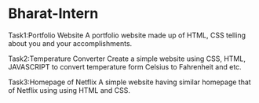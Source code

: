 # Bharat-Intern
Task1:Portfolio Website
A portfolio website made up of HTML, CSS telling about you and your accomplishments.

Task2:Temperature Converter
Create a simple website using CSS, HTML, JAVASCRIPT to convert temperature form Celsius to Fahrenheit and etc.

Task3:Homepage of Netflix
A simple website having similar homepage that of Netflix using using HTML and CSS.

